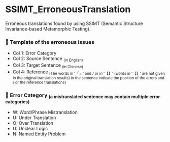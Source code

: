 # SSIMT_ErroneousTranslation
Erroneous translations found by using SSIMT (Semantic Structure Invariance-based Metamorphic Testing).


### :telescope: Template of the erroneous issues
+ Col 1: Error Category
+ Col 2: Source Sentence <sub>(in English)
+ Col 3: Target Sentence <sub>(in Chinese)
+ Col 4: Reference <sub>(The words in '「」' and / or in '【】' (words in '【】' are not given in the original translation results) in the sentence indicate the position of the errors and / or the reference translations)

### :telescope: Error Category <sub>(a mistranslated sentence may contain multiple error categories)
+ W: Word/Phrase Mistranslation
+ U: Under Translation
+ O: Over Translation
+ U: Unclear Logic
+ N: Named Entity Problem
